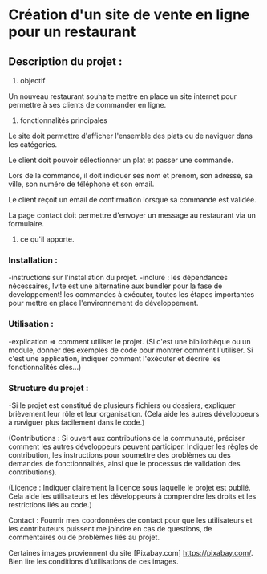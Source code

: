 # Création d'un site de vente en ligne pour un restaurant

## Description du projet :

1. objectif

Un nouveau restaurant souhaite mettre en place un site internet pour permettre à ses clients de commander en ligne.

1. fonctionnalités principales

Le site doit permettre d'afficher l'ensemble des plats ou de naviguer dans les catégories.

Le client doit pouvoir sélectionner un plat et passer une commande.

Lors de la commande, il doit indiquer ses nom et prénom, son adresse, sa ville, son numéro de téléphone et son email.

Le client reçoit un email de confirmation lorsque sa commande est validée.

La page contact doit permettre d'envoyer un message au restaurant via un formulaire.

1. ce qu'il apporte.

### Installation :

-instructions sur l'installation du projet.
-inclure :
  les dépendances nécessaires, !vite est une alternatine aux bundler pour la fase de developpement!
  les commandes à exécuter,
  toutes les étapes importantes pour mettre en place l'environnement de développement.


### Utilisation :

-explication => comment utiliser le projet. 
(Si c'est une bibliothèque ou un module, donner des exemples de code pour montrer comment l'utiliser.
Si c'est une application, indiquer comment l'exécuter et décrire les fonctionnalités clés...)

### Structure du projet : 

-Si le projet est constitué de plusieurs fichiers ou dossiers, expliquer brièvement leur rôle et leur organisation.
(Cela aide les autres développeurs à naviguer plus facilement dans le code.)

(Contributions : Si ouvert aux contributions de la communauté, préciser comment les autres développeurs peuvent participer.
Indiquer les règles de contribution, les instructions pour soumettre des problèmes ou des demandes de fonctionnalités,
ainsi que le processus de validation des contributions).

(Licence : Indiquer clairement la licence sous laquelle le projet est publié.
Cela aide les utilisateurs et les développeurs à comprendre les droits et les restrictions liés au code.)

Contact : Fournir mes coordonnées de contact pour que les utilisateurs et les contributeurs puissent me joindre en cas de questions, de commentaires ou de problèmes liés au projet.

Certaines images proviennent du site [Pixabay.com] https://pixabay.com/. Bien lire les conditions d'utilisations de ces images.
